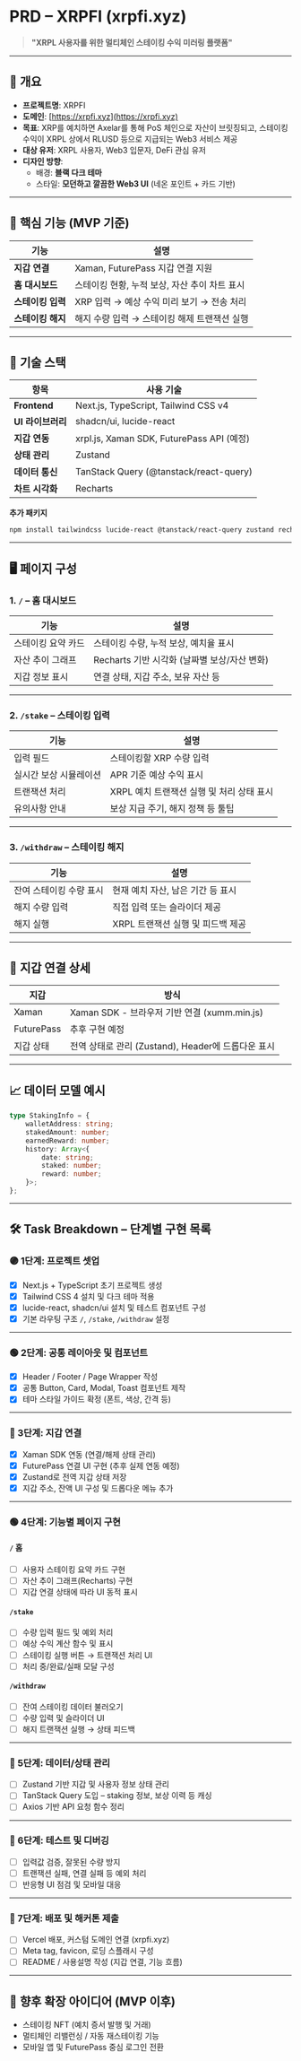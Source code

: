 # PRD – XRPFI (xrpfi.xyz)

> **"XRPL 사용자를 위한 멀티체인 스테이킹 수익 미러링 플랫폼"**

---

## 📌 개요

- **프로젝트명**: XRPFI
- **도메인**: [https://xrpfi.xyz](https://xrpfi.xyz)
- **목표**: XRP를 예치하면 Axelar를 통해 PoS 체인으로 자산이 브릿징되고, 스테이킹 수익이 XRPL 상에서 RLUSD 등으로 지급되는 Web3 서비스 제공
- **대상 유저**: XRPL 사용자, Web3 입문자, DeFi 관심 유저
- **디자인 방향**:
  - 배경: **블랙 다크 테마**
  - 스타일: **모던하고 깔끔한 Web3 UI** (네온 포인트 + 카드 기반)

---

## 🧩 핵심 기능 (MVP 기준)

| 기능              | 설명                                          |
| ----------------- | --------------------------------------------- |
| **지갑 연결**     | Xaman, FuturePass 지갑 연결 지원              |
| **홈 대시보드**   | 스테이킹 현황, 누적 보상, 자산 추이 차트 표시 |
| **스테이킹 입력** | XRP 입력 → 예상 수익 미리 보기 → 전송 처리    |
| **스테이킹 해지** | 해지 수량 입력 → 스테이킹 해제 트랜잭션 실행  |

---

## 🔧 기술 스택

| 항목              | 사용 기술                                 |
| ----------------- | ----------------------------------------- |
| **Frontend**      | Next.js, TypeScript, Tailwind CSS v4      |
| **UI 라이브러리** | shadcn/ui, lucide-react                   |
| **지갑 연동**     | xrpl.js, Xaman SDK, FuturePass API (예정) |
| **상태 관리**     | Zustand                                   |
| **데이터 통신**   | TanStack Query (@tanstack/react-query)    |
| **차트 시각화**   | Recharts                                  |

**추가 패키지**

```bash
npm install tailwindcss lucide-react @tanstack/react-query zustand recharts xrpl
```

---

## 🖥️ 페이지 구성

### 1. `/` – 홈 대시보드

| 기능               | 설명                                         |
| ------------------ | -------------------------------------------- |
| 스테이킹 요약 카드 | 스테이킹 수량, 누적 보상, 예치율 표시        |
| 자산 추이 그래프   | Recharts 기반 시각화 (날짜별 보상/자산 변화) |
| 지갑 정보 표시     | 연결 상태, 지갑 주소, 보유 자산 등           |

---

### 2. `/stake` – 스테이킹 입력

| 기능                   | 설명                                      |
| ---------------------- | ----------------------------------------- |
| 입력 필드              | 스테이킹할 XRP 수량 입력                  |
| 실시간 보상 시뮬레이션 | APR 기준 예상 수익 표시                   |
| 트랜잭션 처리          | XRPL 예치 트랜잭션 실행 및 처리 상태 표시 |
| 유의사항 안내          | 보상 지급 주기, 해지 정책 등 툴팁         |

---

### 3. `/withdraw` – 스테이킹 해지

| 기능                    | 설명                              |
| ----------------------- | --------------------------------- |
| 잔여 스테이킹 수량 표시 | 현재 예치 자산, 남은 기간 등 표시 |
| 해지 수량 입력          | 직접 입력 또는 슬라이더 제공      |
| 해지 실행               | XRPL 트랜잭션 실행 및 피드백 제공 |

---

## 🔌 지갑 연결 상세

| 지갑       | 방식                                               |
| ---------- | -------------------------------------------------- |
| Xaman      | Xaman SDK - 브라우저 기반 연결 (xumm.min.js)       |
| FuturePass | 추후 구현 예정                                     |
| 지갑 상태  | 전역 상태로 관리 (Zustand), Header에 드롭다운 표시 |

---

## 📈 데이터 모델 예시

```ts
type StakingInfo = {
	walletAddress: string;
	stakedAmount: number;
	earnedReward: number;
	history: Array<{
		date: string;
		staked: number;
		reward: number;
	}>;
};
```

---

## 🛠️ Task Breakdown – 단계별 구현 목록

### 🟣 1단계: 프로젝트 셋업

- [x] Next.js + TypeScript 초기 프로젝트 생성
- [x] Tailwind CSS 4 설치 및 다크 테마 적용
- [x] lucide-react, shadcn/ui 설치 및 테스트 컴포넌트 구성
- [x] 기본 라우팅 구조 `/`, `/stake`, `/withdraw` 설정

---

### 🟢 2단계: 공통 레이아웃 및 컴포넌트

- [x] Header / Footer / Page Wrapper 작성
- [x] 공통 Button, Card, Modal, Toast 컴포넌트 제작
- [x] 테마 스타일 가이드 확정 (폰트, 색상, 간격 등)

---

### 🔵 3단계: 지갑 연결

- [x] Xaman SDK 연동 (연결/해제 상태 관리)
- [x] FuturePass 연결 UI 구현 (추후 실제 연동 예정)
- [x] Zustand로 전역 지갑 상태 저장
- [x] 지갑 주소, 잔액 UI 구성 및 드롭다운 메뉴 추가

---

### 🟢 4단계: 기능별 페이지 구현

#### `/` 홈

- [ ] 사용자 스테이킹 요약 카드 구현
- [ ] 자산 추이 그래프(Recharts) 구현
- [ ] 지갑 연결 상태에 따라 UI 동적 표시

#### `/stake`

- [ ] 수량 입력 필드 및 예외 처리
- [ ] 예상 수익 계산 함수 및 표시
- [ ] 스테이킹 실행 버튼 → 트랜잭션 처리 UI
- [ ] 처리 중/완료/실패 모달 구성

#### `/withdraw`

- [ ] 잔여 스테이킹 데이터 불러오기
- [ ] 수량 입력 및 슬라이더 UI
- [ ] 해지 트랜잭션 실행 → 상태 피드백

---

### 🧠 5단계: 데이터/상태 관리

- [ ] Zustand 기반 지갑 및 사용자 정보 상태 관리
- [ ] TanStack Query 도입 – staking 정보, 보상 이력 등 캐싱
- [ ] Axios 기반 API 요청 함수 정리

---

### 🧪 6단계: 테스트 및 디버깅

- [ ] 입력값 검증, 잘못된 수량 방지
- [ ] 트랜잭션 실패, 연결 실패 등 예외 처리
- [ ] 반응형 UI 점검 및 모바일 대응

---

### 🚀 7단계: 배포 및 해커톤 제출

- [ ] Vercel 배포, 커스텀 도메인 연결 (xrpfi.xyz)
- [ ] Meta tag, favicon, 로딩 스플래시 구성
- [ ] README / 사용설명 작성 (지갑 연결, 기능 흐름)

---

## 📌 향후 확장 아이디어 (MVP 이후)

- 스테이킹 NFT (예치 증서 발행 및 거래)
- 멀티체인 리밸런싱 / 자동 재스테이킹 기능
- 모바일 앱 및 FuturePass 중심 로그인 전환
